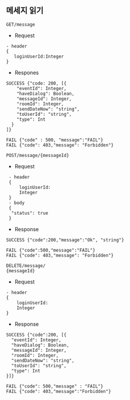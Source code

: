 메세지 읽기
-
```
GET/message
```
 - Request
 ```
 - header 
 {
    loginUserId:Integer
 }

```
  - Respones
```
SUCCESS {"code: 200, [{
    "eventId": Integer,
    "haveDialog": Boolean,
    "messageId": Integer,
    "roomId": Integer,
    "sendDateNow": "string",
    "toUserId": "string",
    "type": Int
  }
]}
```
```
FAIL {"code" : 500, "message":"FAIL"}
FAIL {"code": 403,"message": "Forbidden"}
```

```
POST/message/{messageId}
```
 - Request
```
 - header
 {
     loginUserId:
     Integer
 }
 - body
 {
  "status": true
 }
 ```
 - Response
 ```
 SUCCESS {"code":200,"message":"Ok", "string"}
 ```
 ```
 FAIL {"code":500,"message":"FAIL"}
 FAIL {"code": 403,"message": "Forbidden"}
 ```

 ```
 DELETE/message/
 {messageId}
 ```
  - Request
  ```
  - header
  {
      loginUserId:
      Integer
  }
  ```
   - Response
  ```
  SUCCESS {"code":200, [{
    "eventId": Integer,
    "haveDialog": Boolean,
    "messageId": Integer,
    "roomId": Integer,
    "sendDateNow": "string",
    "toUserId": "string",
    "type": Int
  }]}
  ```
  ```
  FAIL {"code": 500,"message" : "FAIL"}
  FAIL {"code": 403,"message":"Forbidden"}
  ```






 
